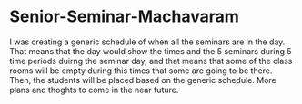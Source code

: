 # Senior-Seminar-Machavaram

I was creating a generic schedule of when all the seminars are in the day. That means that the day would show the times and the 5 seminars during 5 time periods duirng the seminar day, and that means that some of the class rooms will be empty during this times that some are going to be there. Then, the students will be placed based on the generic schedule. More plans and thoghts to come in the near future.
